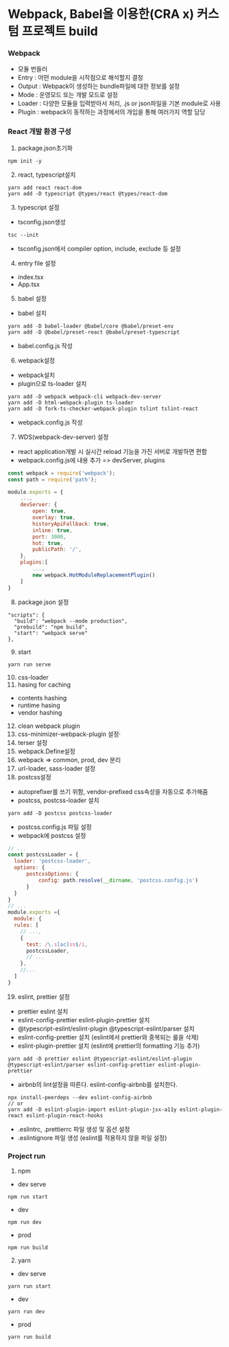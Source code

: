 # Webpack, Babel을 이용한(CRA x) 커스텀 프로젝트 build

### Webpack
- 모듈 번들러
- Entry : 어떤 module을 시작점으로 해석할지 결정
- Output : Webpack이 생성하는 bundle파일에 대한 정보를 설정
- Mode : 운영모드 또는 개발 모드로 설정
- Loader : 다양한 모듈을 입력받아서 처리, .js or json파일을 기본 module로 사용
- Plugin : webpack이 동작하는 과정에서의 개입을 통해 여러가지 역할 담당

### React 개발 환경 구성
1. package.json초기화
```
npm init -y
```

2. react, typescript설치
```
yarn add react react-dom
yarn add -D typescript @types/react @types/react-dom
```

3. typescript 설정
- tsconfig.json생성
```
tsc --init
```
- tsconfig.json에서 compiler option, include, exclude 등 설정

4. entry file 설정
- index.tsx
- App.tsx

5. babel 설정
- babel 설치
```
yarn add -D babel-loader @babel/core @babel/preset-env
yarn add -D @babel/preset-react @babel/preset-typescript
```
- babel.config.js 작성

6. webpack설정 
- webpack설치
- plugin으로 ts-loader 설치
```
yarn add -D webpack webpack-cli webpack-dev-server
yarn add -D html-webpack-plugin ts-loader
yarn add -D fork-ts-checker-webpack-plugin tslint tslint-react
```
- webpack.config.js 작성

7. WDS(webpack-dev-server) 설정
- react application개발 시 실시간 reload 기능을 가진 서버로 개발하면 편함
- webpack.config.js에 내용 추가 => devServer, plugins
```js
const webpack = require('webpack');
const path = require('path');

module.exports = {
    ...,
    devServer: {
        open: true,
        overlay: true,
        historyApiFallback: true,
        inline: true,
        port: 3000,
        hot: true,
        publicPath: '/',
    },
    plugins:[
        ...,
        new webpack.HotModuleReplacementPlugin()
    ]
}
```
8. package.json 설정
```
"scripts": {
  "build": "webpack --mode production",
  "prebuild": "npm build",
  "start": "webpack serve"
},
```

9. start
```
yarn run serve
```

10. css-loader
11. hasing for caching
- contents hashing
- runtime hasing
- vendor hashing
12. clean webpack plugin
13. css-minimizer-webpack-plugin 설정·
14. terser 설정
15. webpack.Define설정
16. webpack => common, prod, dev 분리
17. url-loader, sass-loader 설정
18. postcss설정 
- autoprefixer를 쓰기 위함, vendor-prefixed css속성을 자동으로 추가해줌
- postcss, postcss-loader 설치
```
yarn add -D postcss postcss-loader
```
- postcss.config.js 파일 설정
- webpack에 postcss 설정
```js
// ...
const postcssLoader = {
  loader: 'postcss-loader',
  options: {
      postcssOptions: {
          config: path.resolve(__dirname, 'postcss.config.js')
      }
  }
}
// ...
module.exports ={
  module: {
  rules: [
    // ...,
    {
      test: /\.s[ac]ss$/i,
      postcssLoader,
      // ...
    },
    //...
  ]
}
```

19. eslint, prettier 설정
- prettier eslint 설치
- eslint-config-prettier eslint-plugin-prettier 설치
- @typescript-eslint/eslint-plugin @typescript-eslint/parser 설치
- eslint-config-prettier 설치 (eslint에서 prettier와 중복되는 룰을 삭제)
- eslint-plugin-prettier 설치 (eslint에 prettier의 formatting 기능 추가)
```
yarn add -D prettier eslint @typescript-eslint/eslint-plugin @typescript-eslint/parser eslint-config-prettier eslint-plugin-prettier
```
- airbnb의 lint설정을 따른다. eslint-config-airbnb를 설치한다.
```
npx install-peerdeps --dev eslint-config-airbnb
// or
yarn add -D eslint-plugin-import eslint-plugin-jsx-a11y eslint-plugin-react eslint-plugin-react-hooks
```
- .eslintrc, .prettierrc 파일 생성 및 옵션 설정
- .eslintignore 파일 생성 (eslint를 적용하지 않을 파일 설정)

### Project run
1. npm
- dev serve
```
npm run start
```
- dev
```
npm run dev
```
- prod
```
npm run build
```

2. yarn
- dev serve
```
yarn run start
```
- dev
```
yarn run dev
```
- prod
```
yarn run build
```